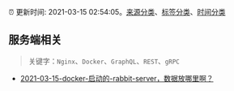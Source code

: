 :alarm_clock: 更新时间: 2021-03-15 02:54:05。[来源分类](../README.md)、[标签分类](../TAGS.md)、[时间分类](../TIMELINE.md)

## 服务端相关


> 关键字：`Nginx`、`Docker`、`GraphQL`、`REST`、`gRPC`



- [2021-03-15-docker-启动的-rabbit-server，数据放哪里啊？](https://www.v2ex.com/t/761677) 